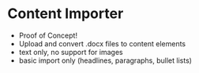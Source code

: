 Content Importer
================

- Proof of Concept!
- Upload and convert .docx files to content elements
- text only, no support for images
- basic import only (headlines, paragraphs, bullet lists)
